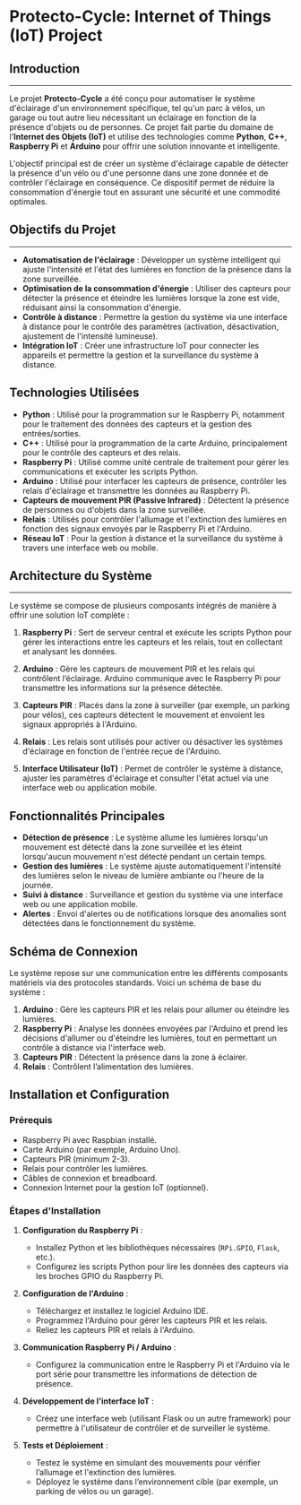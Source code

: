 # Protecto-Cycle: Internet of Things (IoT) Project

## Introduction
-----------------------------------------------

Le projet **Protecto-Cycle** a été conçu pour automatiser le système d'éclairage d'un environnement spécifique, tel qu'un parc à vélos, un garage ou tout autre lieu nécessitant un éclairage en fonction de la présence d'objets ou de personnes. Ce projet fait partie du domaine de l'**Internet des Objets (IoT)** et utilise des technologies comme **Python**, **C++**, **Raspberry Pi** et **Arduino** pour offrir une solution innovante et intelligente.

L'objectif principal est de créer un système d'éclairage capable de détecter la présence d'un vélo ou d'une personne dans une zone donnée et de contrôler l'éclairage en conséquence. Ce dispositif permet de réduire la consommation d'énergie tout en assurant une sécurité et une commodité optimales.

## Objectifs du Projet
-----------------------------------------------

- **Automatisation de l'éclairage** : Développer un système intelligent qui ajuste l'intensité et l'état des lumières en fonction de la présence dans la zone surveillée.
- **Optimisation de la consommation d'énergie** : Utiliser des capteurs pour détecter la présence et éteindre les lumières lorsque la zone est vide, réduisant ainsi la consommation d'énergie.
- **Contrôle à distance** : Permettre la gestion du système via une interface à distance pour le contrôle des paramètres (activation, désactivation, ajustement de l'intensité lumineuse).
- **Intégration IoT** : Créer une infrastructure IoT pour connecter les appareils et permettre la gestion et la surveillance du système à distance.

## Technologies Utilisées

- **Python** : Utilisé pour la programmation sur le Raspberry Pi, notamment pour le traitement des données des capteurs et la gestion des entrées/sorties.
- **C++** : Utilisé pour la programmation de la carte Arduino, principalement pour le contrôle des capteurs et des relais.
- **Raspberry Pi** : Utilisé comme unité centrale de traitement pour gérer les communications et exécuter les scripts Python.
- **Arduino** : Utilisé pour interfacer les capteurs de présence, contrôler les relais d'éclairage et transmettre les données au Raspberry Pi.
- **Capteurs de mouvement PIR (Passive Infrared)** : Détectent la présence de personnes ou d'objets dans la zone surveillée.
- **Relais** : Utilisés pour contrôler l'allumage et l'extinction des lumières en fonction des signaux envoyés par le Raspberry Pi et l'Arduino.
- **Réseau IoT** : Pour la gestion à distance et la surveillance du système à travers une interface web ou mobile.

## Architecture du Système
-----------------------------------------------

Le système se compose de plusieurs composants intégrés de manière à offrir une solution IoT complète :

1. **Raspberry Pi** : Sert de serveur central et exécute les scripts Python pour gérer les interactions entre les capteurs et les relais, tout en collectant et analysant les données.
   
2. **Arduino** : Gère les capteurs de mouvement PIR et les relais qui contrôlent l’éclairage. Arduino communique avec le Raspberry Pi pour transmettre les informations sur la présence détectée.

3. **Capteurs PIR** : Placés dans la zone à surveiller (par exemple, un parking pour vélos), ces capteurs détectent le mouvement et envoient les signaux appropriés à l'Arduino.

4. **Relais** : Les relais sont utilisés pour activer ou désactiver les systèmes d'éclairage en fonction de l'entrée reçue de l'Arduino.

5. **Interface Utilisateur (IoT)** : Permet de contrôler le système à distance, ajuster les paramètres d'éclairage et consulter l'état actuel via une interface web ou application mobile.

## Fonctionnalités Principales

- **Détection de présence** : Le système allume les lumières lorsqu'un mouvement est détecté dans la zone surveillée et les éteint lorsqu'aucun mouvement n'est détecté pendant un certain temps.
- **Gestion des lumières** : Le système ajuste automatiquement l'intensité des lumières selon le niveau de lumière ambiante ou l'heure de la journée.
- **Suivi à distance** : Surveillance et gestion du système via une interface web ou une application mobile.
- **Alertes** : Envoi d'alertes ou de notifications lorsque des anomalies sont détectées dans le fonctionnement du système.

## Schéma de Connexion

Le système repose sur une communication entre les différents composants matériels via des protocoles standards. Voici un schéma de base du système :

1. **Arduino** : Gère les capteurs PIR et les relais pour allumer ou éteindre les lumières.
2. **Raspberry Pi** : Analyse les données envoyées par l'Arduino et prend les décisions d'allumer ou d'éteindre les lumières, tout en permettant un contrôle à distance via l'interface web.
3. **Capteurs PIR** : Détectent la présence dans la zone à éclairer.
4. **Relais** : Contrôlent l’alimentation des lumières.

## Installation et Configuration

### Prérequis

- Raspberry Pi avec Raspbian installé.
- Carte Arduino (par exemple, Arduino Uno).
- Capteurs PIR (minimum 2-3).
- Relais pour contrôler les lumières.
- Câbles de connexion et breadboard.
- Connexion Internet pour la gestion IoT (optionnel).

### Étapes d'Installation

1. **Configuration du Raspberry Pi** :
   - Installez Python et les bibliothèques nécessaires (`RPi.GPIO`, `Flask`, etc.).
   - Configurez les scripts Python pour lire les données des capteurs via les broches GPIO du Raspberry Pi.

2. **Configuration de l'Arduino** :
   - Téléchargez et installez le logiciel Arduino IDE.
   - Programmez l'Arduino pour gérer les capteurs PIR et les relais.
   - Reliez les capteurs PIR et relais à l'Arduino.

3. **Communication Raspberry Pi / Arduino** :
   - Configurez la communication entre le Raspberry Pi et l'Arduino via le port série pour transmettre les informations de détection de présence.

4. **Développement de l'interface IoT** :
   - Créez une interface web (utilisant Flask ou un autre framework) pour permettre à l'utilisateur de contrôler et de surveiller le système.

5. **Tests et Déploiement** :
   - Testez le système en simulant des mouvements pour vérifier l’allumage et l'extinction des lumières.
   - Déployez le système dans l’environnement cible (par exemple, un parking de vélos ou un garage).

